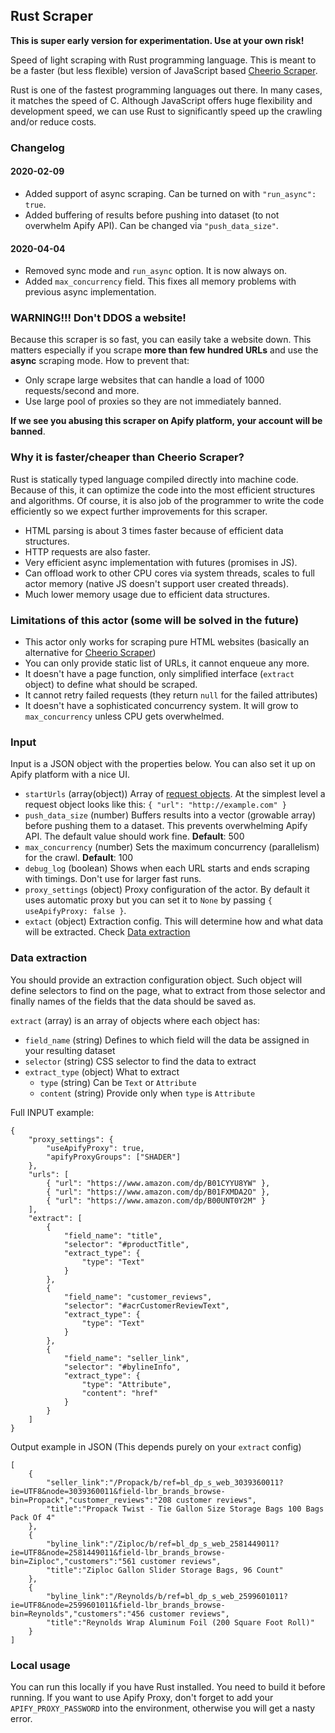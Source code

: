 ## Rust Scraper

**This is super early version for experimentation. Use at your own risk!**

Speed of light scraping with Rust programming language. This is meant to be a faster (but less flexible) version of JavaScript based [Cheerio Scraper](https://apify.com/apify/cheerio-scraper).

Rust is one of the fastest programming languages out there. In many cases, it matches the speed of C. Although JavaScript offers huge flexibility and development speed, we can use Rust to significantly speed up the crawling and/or reduce costs.

### Changelog
#### 2020-02-09
- Added support of async scraping. Can be turned on with `"run_async": true`.
- Added buffering of results before pushing into dataset (to not overwhelm Apify API). Can be changed via `"push_data_size"`.

#### 2020-04-04
- Removed sync mode and `run_async` option. It is now always on.
- Added `max_concurrency` field. This fixes all memory problems with previous async implementation.

### WARNING!!! Don't DDOS a website!
Because this scraper is so fast, you can easily take a website down. This matters especially if you scrape **more than few hundred URLs** and use the **async** scraping mode.
How to prevent that:
- Only scrape large websites that can handle a load of 1000 requests/second and more.
- Use large pool of proxies so they are not immediately banned.

**If we see you abusing this scraper on Apify platform, your account will be banned**.

### Why it is faster/cheaper than Cheerio Scraper?
Rust is statically typed language compiled directly into machine code. Because of this, it can optimize the code into the most efficient structures and algorithms. Of course, it is also job of the programmer to write the code efficiently so we expect further improvements for this scraper.

- HTML parsing is about 3 times faster because of efficient data structures.
- HTTP requests are also faster.
- Very efficient async implementation with futures (promises in JS).
- Can offload work to other CPU cores via system threads, scales to full actor memory (native JS doesn't support user created threads).
- Much lower memory usage due to efficient data structures.

### Limitations of this actor (some will be solved in the future)
- This actor only works for scraping pure HTML websites (basically an alternative for [Cheerio Scraper](https://apify.com/apify/cheerio-scraper))
- You can only provide static list of URLs, it cannot enqueue any more.
- It doesn't have a page function, only simplified interface (`extract` object) to define what should be scraped.
- It cannot retry failed requests (they return `null` for the failed attributes)
- It doesn't have a sophisticated concurrency system. It will grow to `max_concurrency` unless CPU gets overwhelmed.

### Input
Input is a JSON object with the properties below. You can also set it up on Apify platform with a nice UI.
- `startUrls` (array(object)) Array of [request objects](https://sdk.apify.com/docs/api/request#docsNav). At the simplest level a request object looks like this: `{ "url": "http://example.com" }`
- `push_data_size` (number) Buffers results into a vector (growable array) before pushing them to a dataset. This prevents overwhelming Apify API. The default value should work fine. **Default**: 500
- `max_concurrency` (number) Sets the maximum concurrency (parallelism) for the crawl. **Default**: 100
- `debug_log` (boolean) Shows when each URL starts and ends scraping with timings. Don't use for larger fast runs.
- `proxy_settings` (object) Proxy configuration of the actor. By default it uses automatic proxy but you can set it to `None` by passing `{ useApifyProxy: false }`.
- `extact` (object) Extraction config. This will determine how and what data will be extracted. Check [Data extraction](#data-extraction)

### Data extraction
You should provide an extraction configuration object. Such object will define selectors to find on the page, what to extract from those selector and finally names of the fields that the data should be saved as.

`extract` (array) is an array of objects where each object has:
- `field_name` (string) Defines to which field will the data be assigned in your resulting dataset
- `selector` (string) CSS selector to find the data to extract
- `extract_type` (object) What to extract
    - `type` (string) Can be `Text` or `Attribute`
    - `content` (string) Provide only when `type` is `Attribute`

Full INPUT example:
```
{
    "proxy_settings": {
        "useApifyProxy": true,
        "apifyProxyGroups": ["SHADER"]
    },
    "urls": [
        { "url": "https://www.amazon.com/dp/B01CYYU8YW" },
        { "url": "https://www.amazon.com/dp/B01FXMDA2O" },
        { "url": "https://www.amazon.com/dp/B00UNT0Y2M" }
    ],
    "extract": [
        {
            "field_name": "title",
            "selector": "#productTitle",
            "extract_type": {
                "type": "Text"
            }
        },
        {
            "field_name": "customer_reviews",
            "selector": "#acrCustomerReviewText",
            "extract_type": {
                "type": "Text"
            }
        },
        {
            "field_name": "seller_link",
            "selector": "#bylineInfo",
            "extract_type": {
                "type": "Attribute",
                "content": "href"
            }
        }    
    ]
}
```

Output example in JSON (This depends purely on your `extract` config)
```
[
    {
        "seller_link":"/Propack/b/ref=bl_dp_s_web_3039360011?ie=UTF8&node=3039360011&field-lbr_brands_browse-bin=Propack","customer_reviews":"208 customer reviews",
        "title":"Propack Twist - Tie Gallon Size Storage Bags 100 Bags Pack Of 4"
    },
    {
        "byline_link":"/Ziploc/b/ref=bl_dp_s_web_2581449011?ie=UTF8&node=2581449011&field-lbr_brands_browse-bin=Ziploc","customers":"561 customer reviews",
        "title":"Ziploc Gallon Slider Storage Bags, 96 Count"
    },
    {
        "byline_link":"/Reynolds/b/ref=bl_dp_s_web_2599601011?ie=UTF8&node=2599601011&field-lbr_brands_browse-bin=Reynolds","customers":"456 customer reviews",
        "title":"Reynolds Wrap Aluminum Foil (200 Square Foot Roll)"
    }
]
```
### Local usage
You can run this locally if you have Rust installed. You need to build it before running. If you want to use Apify Proxy, don't forget to add your `APIFY_PROXY_PASSWORD` into the environment, otherwise you will get a nasty error.